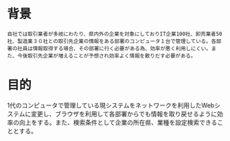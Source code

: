 # 背景
    自社では取引業者が多岐にわたり、県内外の企業を対象にしておりIT企業100社、卸売業者50社、製造業３０社との取引先企業の情報をある部署のコンピュータ１台で管理している。各部署の社員は情報取得する場合、その部署に行く必要がある為、効率が悪く利用しにくい。また、今後取引先企業が増えることが予想され効率よく情報を散りだす必要がある。
# 目的
1代のコンピュータで管理している現システムをネットワークを利用したWebシステムに変更し、ブラウザを利用して各部署からでも情報を取り戻せるように効率の向上をする。また、検索条件として企業の所在県、業種を設定検索できることとする。